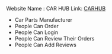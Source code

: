 Website Name : CAR HUB
Link: [CARHUB](https://car-parts-16140.web.app/)

- Car Parts Manufacturer
- People Can Order
- People Can Login
- People Can Review Their Orders
- People Can Add Reviews
